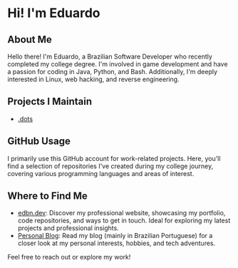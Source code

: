 # Hi! I'm Eduardo

## About Me

Hello there! I'm Eduardo, a Brazilian Software Developer who recently completed my college degree. I'm involved in game development and have a passion for coding in Java, Python, and Bash. Additionally, I'm deeply interested in Linux, web hacking, and reverse engineering.

## Projects I Maintain

- [.dots](https://git.sr.ht/~eduardoroboto/.dots)

## GitHub Usage

I primarily use this GitHub account for work-related projects. Here, you'll find a selection of repositories I've created during my college journey, covering various programming languages and areas of interest.

## Where to Find Me

- [edbn.dev](https://edbn.dev): Discover my professional website, showcasing my portfolio, code repositories, and ways to get in touch. Ideal for exploring my latest projects and professional insights.
- [Personal Blog](https://eduardoroboto.net/): Read my blog (mainly in Brazilian Portuguese) for a closer look at my personal interests, hobbies, and tech adventures.

Feel free to reach out or explore my work!
